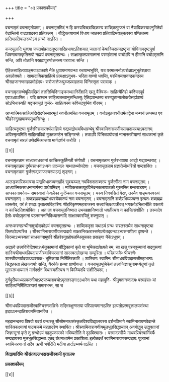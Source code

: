 +++
title = "०३ प्रकाशकीयम्"

+++

वचनामृतं वचनामृतोपमम् । वचनामृतमिदं न हि कस्यचिच्छाब्दिकस्य शाब्दिकगुम्फनं वा नैयायिकस्याऽनुमितेर्वा वेदान्तिनो वादप्रवादस्य प्रतिफलम् । बौद्धिकव्यायामं विधाय जातस्य प्रतिवादिभयङ्करस्य पण्डितस्य प्रातिभप्रतिफलरूपोऽयं ग्रन्थो नाऽस्ति ।

कन्दमूलादि भुक्त्वा जपतपोव्रताऽनुष्ठानादिप्रभावाऽतिशयात् जातानां केषाञ्चिदात्मद्रष्टॄणां योगिनामदृष्टपूर्वा धिषणाचमत्कृतिरूपो नह्ययं वचनामृतग्रन्थः । साक्षात्कृतपरमात्मनां परमहंसानां वाचोऽपि न हीमानि वचोऽमृतानि सन्ति, अपि त्वेतानि परब्रह्मपुरुषोत्तमस्य परावाचः सन्ति ।

ऐहिकसाहित्यवाङ्मयाऽवकाशे नैके ध्रुवायमाणग्रन्था रचयाम्बभूविरे, यत्र परमात्मनोऽपरोक्षाऽनुभूतेश्छाया अवलोक्यते । साम्प्रदायिकसाहित्ये प्रत्यक्षाऽनुभव- भरिता वाण्यो भवन्ति, परमियन्त्वानन्दकन्दस्य श्रीसहजानन्दमहाप्रभोर्हृदय- सरोजात्तेजःपुञ्जप्रवाहतया विनिस्सृता परावाक् ।

वचनामृतग्रन्थेषूल्लिखितं तत्तत्तिथिदिनाङ्कस्थलनिर्देशादि खलु वैश्विक- साहित्यैतिह्ये कश्चिदपूर्व एवाऽध्वाऽस्ति । यदि कश्चन साहित्यतत्त्वानुसन्धित्सुः ऐतिह्यग्रन्थस्य चरमपुटान्यलोकयेत्तर्ह्यवश्यं सोऽभिधास्यति यद्वचनामृतं गुर्जर- साहित्यस्य कश्चिदपूर्वमेव गौरवम् ।

आध्यात्मिकसाहित्यक्षिरोदधेस्सारभूतं नवनीतमस्ति वचनामृतम् । वचोऽमृतनवनीतमेतद्विना मन्थनं लब्धमत एव श्रीहरेरनुग्रहवाक्यसुधासिन्धुः ।

साहित्यदृष्ट्या गुर्जरगिरायारनर्घसाहित्ये गद्यपद्योभयविधग्रन्थेषु श्रीस्वामिनारायणीयसम्प्रदायस्याऽवदानम् अविस्मृत्यमिति साहित्यविदो मुक्तकण्ठेन सङ्गिरन्ते । तत्राऽपि विभिन्नवयोवतां नानास्तरीयाणां साधकानां कृते वचनामृतं सरलं तथेदमित्थन्तया मार्गदर्शनं करोति ।

[[२]]

वचनामृतन्नाम साध्यसाधकानां काचित्स्फूर्तिमती संगोष्ठी । वचनामृतन्नाम गुर्जरभाषाया आद्यो गद्यग्रन्थराट् । वचनामृतन्नाम दुर्गमसाधनाऽध्वनः प्राञ्जलः याथातथ्योपदेशः । वचनामृतन्नाम प्रज्ञातेजोधरित्री शब्दशक्तिः । वचनामृतन्नाम गुर्जरगद्यसाफल्यस्याऽद्यं शृङ्गम् ।

आलङ्कारिकभाषया यद्यभिधातव्यन्तर्हीदं सुवचञ्यत् नवविंशशताब्दस्य गुर्जरगीता नाम वचनामृतम् । आध्यात्मिकसाधनामार्गस्य पाथेयमिदम् । मायिकचक्रव्यूहविभेदनकलापाठको गुरुरस्ति ग्रन्थराडयम् । साधकानामनेक- समस्यानां केवलैका कुञ्चिका वचनामृतम् । यस्य निःश्वसितं वेदाः, तस्यैव वाङ्मयस्वरूपं वचनामृतम् । शब्दब्रह्मपरब्रह्मोभयस्यैकात्म्यं नाम वचनामृतम् । वचनामृतानि शब्दैरभिव्यज्यन्त इत्यतः शब्दब्रह्म त्वस्त्येव, परं ते शब्दाः वृत्तालयविहारिणः श्रीहरिकृष्णमहाराजस्य सत्त्वाच्छिक्षापत्रीवत् भगवतोऽभिन्नानीति वक्तव्ये न काचिदतिशयोक्तिः । अत एव वचनामृतनिष्णात उभयब्रह्मनिष्णातो भवतीत्यत्र न काचित्संशीतिः । तस्मादेव हेतोः वचोऽमृतानां पठनमनननिदिध्यासनादि साक्षात्कारयितुं शक्नुयात् ।

अन्तःकरणग्रन्थीनामुच्छेदकोऽयं वचनामृतग्रन्थः । शाब्दिकदृशा यथाऽयं ग्रन्थः सरलस्तथैव साधनादृष्ट्या क्लिष्टोऽप्यस्ति । श्रीस्वामिनारायणीयसम्प्रदाये साक्षरनिरक्षरास्समेऽप्येतद्ग्रन्थाऽभ्यसनशीला दृश्यन्ते । किञ्चाऽभ्यस्यतां साधकानामुपरि श्रीहरेरनुग्रहोपलब्धिसूचकाः प्रसङ्गा नैकेऽभूवन् ।

अद्यत्वे तत्त्वविविदिषयाऽध्येतुकामानां बौद्धिकानां कृते या भूमिकाऽपेक्ष्यते स्म, सा खलु परमपूज्यानां सद्गुरूणां शास्त्रिश्रीमाधवप्रियदासजीस्वामिचरणानां सारस्वतलेखन्या सम्पूरिता । परिव्राजकैः श्रीचरणैः शास्त्रीयमर्यादयाऽऽवश्यक- भूमिकाया निर्मितिरकारि । शास्त्रिणः स्वामिनः श्रीमाधवप्रियदासजीमहाभागाः सिद्धहस्ता लेखकवर्याः सन्ति, यैरनेके ग्रन्थाः प्राणीयन्त । वचनामृतभूमिकेयं तत्त्वजिज्ञासूनामध्येतॄणां कृते मूलस्तम्भायमानं मार्गदर्शनं विधास्यतीत्यत्र न किञ्चिदपि संशीतिपदम् ।

दुर्गपुरीयमध्यप्रकरणीयाऽष्टपञ्चाशवचोऽमृततरङ्गाऽऽधारेण यथा महामुनि- श्रीमुक्तानन्दादयः परमहंसाः यां साहित्यनिर्मितिपरम्परां समारभन्त, सा च

[[३]]

श्रीमाधवप्रियदासजीस्वामिचरणसन्निभैः सद्भिरक्षुण्णतया परिपाल्यमानाऽस्ति इत्यतोऽस्मद्वृत्तालयसंस्था हृदाऽऽनन्दातिशयमभिव्यनक्ति ।

महदानन्दस्य विषयो यदयं ग्रन्थस्तु श्रीसोमनाथसंस्कृतविश्वविद्यालयस्य दर्शनविभागे स्वामिनारायणवेदान्ते शास्त्रिकक्ष्यायां पाठ्यक्रमे महतादरेण स्थापितः। श्रीस्वामिनारायणीयमूलभूतसिद्धान्तान् अवबोद्धुम् उद्युक्तानां जिज्ञासूनां कृते तु ग्रन्थोऽयं महदुपकारको भविष्यतीति मे दृढविश्वासः । परमादरणीयैः माधवप्रियस्वामिवर्यैः सम्प्रदायस्य मूलभूतसिद्धान्ताः एतद् ग्रंथमाध्यमेन प्रकाशिताः इत्येतदर्थं स्वामिनारायणसम्प्रदायः पूज्यानां स्वामिचरणानां सदैव ऋणी भवेदिति मदीया हार्दाऽभ्यर्थनाऽस्ति ।

**विद्यावारिधिः श्रीसंतवल्लभदासजीस्वामी वृत्तालयः** 

**प्रकाशकीयम्** 

[[४]]
